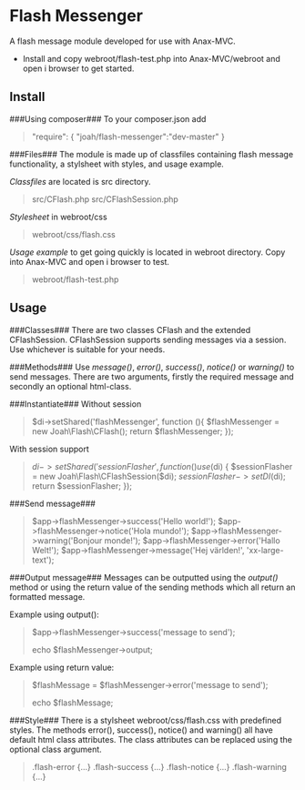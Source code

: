 Flash Messenger
==============

A flash message module developed for use with Anax-MVC.

* Install and copy webroot/flash-test.php into Anax-MVC/webroot and open i browser to get started.

Install
-------
###Using composer###
To your composer.json add
>
>    "require": {
>       "joah/flash-messenger":"dev-master"
>    }
>

###Files###
The module is made up of classfiles containing flash message functionality, a stylsheet with styles,
and usage example. 

*Classfiles* are located is src directory.
>src/CFlash.php
>src/CFlashSession.php

*Stylesheet* in webroot/css
>webroot/css/flash.css

*Usage example* to get going quickly is located in webroot directory. Copy into Anax-MVC and open i browser to test.
>webroot/flash-test.php

Usage
-----
###Classes###
There are two classes CFlash and the extended CFlashSession. CFlashSession supports 
sending messages via a session. Use whichever is suitable for your needs.

###Methods###
Use *message()*, *error()*, *success()*, *notice()* or *warning()* to send messages. There are two arguments,
firstly the required message and secondly an optional html-class. 

###Instantiate###
Without session
>$di->setShared('flashMessenger', function (){
>    $flashMessenger = new Joah\Flash\CFlash();
>    return $flashMessenger;
>});
>

With session support
>
>$di->setShared('sessionFlasher', function () use ($di) {
>    $sessionFlasher = new Joah\Flash\CFlashSession($di);
>    $sessionFlasher->setDI($di);
>    return $sessionFlasher;
>});

###Send message###
>$app->flashMessenger->success('Hello world!');
>$app->flashMessenger->notice('Hola mundo!');
>$app->flashMessenger->warning('Bonjour monde!');
>$app->flashMessenger->error('Hallo Welt!');
>$app->flashMessenger->message('Hej världen!', 'xx-large-text');

###Output message###
Messages can be outputted using the *output()* method or using the return value 
of the sending methods which all return an formatted message. 

Example using output():
>
>$app->flashMessenger->success('message to send');
>
>echo $flashMessenger->output;
>

Example using return value:
>
>$flashMessage = $flashMessenger->error('message to send');
>
>echo $flashMessage;
>

###Style###
There is a stylsheet webroot/css/flash.css with predefined styles. The methods 
error(), success(), notice() and warning() all have default html class attributes. 
The class attributes can be replaced using the optional class argument.

> .flash-error {...}
> .flash-success {...}
> .flash-notice {...}
> .flash-warning {...}

